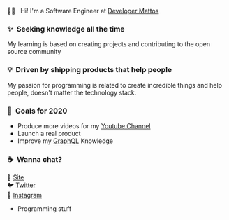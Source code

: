 🖖🏼 &nbsp; Hi! I'm a Software Engineer at [Developer Mattos](developermattos.cf)

### ✨&nbsp; Seeking knowledge all the time

My learning is based on creating projects and contributing to the open source community

### 💡&nbsp; Driven by shipping products that help people

My passion for programming is related to create incredible things and help people, doesn't matter the technology stack.

### 🔭&nbsp; Goals for 2020

- Produce more videos for my [Youtube Channel](https://www.youtube.com/channel/UCJzlswqP9XSUGWzbVVfnP-A?view_as=subscriber)
- Launch a real product
- Improve my [GraphQL](https://graphql.org/) Knowledge



### ☕️&nbsp; Wanna chat?

🚀 [Site](developermattos.cf) <br>
🐦 [Twitter](https://twitter.com/DevMattos) <br>
📸 [Instagram](https://www.instagram.com/rafs_006) <br>

- Programming stuff
